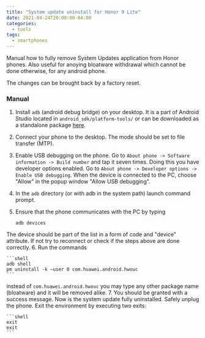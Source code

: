 ```yaml
---
title: "System update uninstall for Honor 9 Lite"
date: 2021-04-24T20:00:00-04:00
categories:
  - tools
tags:
  - smartphones
---
```


Manual how to fully remove System Updates application from Honor phones. Also useful for anoying bloatware withdrawal which cannot be done otherwise, for any android phone. 

The changes can be brought back by a factory reset.

### Manual

1. Install `adb` (android debug bridge) on your desktop. It is a part of Android Studio located
in `android_sdk/platform-tools/` or can be downloaded as a standalone package [here](https://developer.android.com/studio/releases/platform-tools).
2. Connect your phone to the desktop. The mode should be set to file transfer (MTP).
3. Enable USB debugging on the phone. Go to 
`About phone -> Software information -> Build number`
and tap it seven times. Doing this you have developer options enabled.
Go to `About phone -> Developer options -> Enable USB debugging`. When the device is
connected to the PC, choose "Allow" in the popup window "Allow USB debugging".
4. In the `adb` directory (or with adb in the system path) launch command prompt.
5. Ensure that the phone communicates with the PC by typing

    ```shell
    adb devices
    ```
The device should be part of the list in a form of code and "device" attribute. If not try to
reconnect or check if the steps above are done correctly.
6. Run the commands

    ```shell
    adb shell
    pm uninstall -k –user 0 com.huawei.android.hwouc
    ```
instead of `com.huawei.android.hwouc` you may type any other package name (bloatware) and it will be removed alike.
7. You should be granted with a success message. Now is the system update fully uninstalled.
Safely unplug the phone. Exit the environment by executing two exits:

    ```shell
    exit
    exit
    ```

